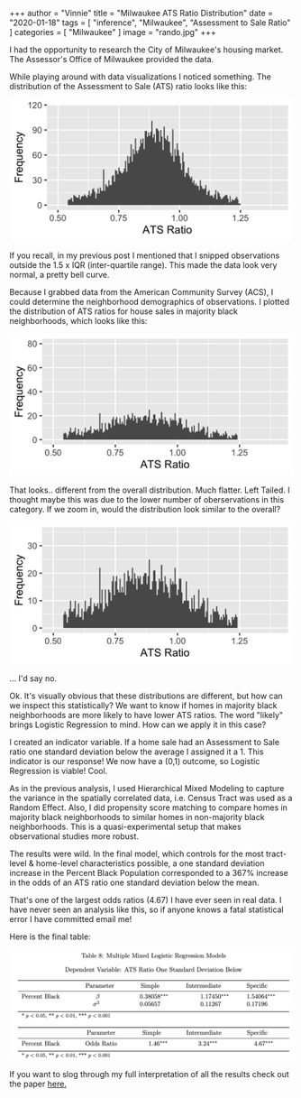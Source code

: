 +++
author = "Vinnie"
title = "Milwaukee ATS Ratio Distribution"
date = "2020-01-18"
tags = [
    "inference",
    "Milwaukee",
    "Assessment to Sale Ratio"
]
categories = [
    "Milwaukee"
]
image = "rando.jpg"
+++

I had the opportunity to research the City of Milwaukee's housing market. The Assessor's Office of Milwaukee provided the data. 

While playing around with data visualizations I noticed something. The distribution of the Assessment to Sale (ATS) ratio looks like this:

![ATS Ratio](ATS_Ratio_Dist.jpg)

If you recall, in my previous post I mentioned that I snipped observations outside the 1.5 x IQR (inter-quartile range). This made the data look very normal, a pretty bell curve.

Because I grabbed data from the American Community Survey (ACS), I could determine the neighborhood demographics of observations. I plotted the distribution of ATS ratios for house sales in majority black neighborhoods, which looks like this:

![ATS Ratio](Black_ATS_Ratio_Dist.jpg)

That looks.. different from the overall distribution. Much flatter. Left Tailed. I thought maybe this was due to the lower number of oberservations in this category. If we zoom in, would the distribution look similar to the overall?

![ATS Ratio](Black_Rescale_ATS_Ratio_Dist.jpg)

... I'd say no.

Ok. It's visually obvious that these distributions are different, but how can we inspect this statistically? We want to know if homes in majority black neighborhoods are more likely to have lower ATS ratios. The word "likely" brings Logistic Regression to mind. How can we apply it in this case?

I created an indicator variable. If a home sale had an Assessment to Sale ratio one standard deviation below the average I assigned it a 1. This indicator is our response! We now have a (0,1) outcome, so Logistic Regression is viable! Cool.

As in the previous analysis, I used Hierarchical Mixed Modeling to capture the variance in the spatially correlated data, i.e. Census Tract was used as a Random Effect. Also, I did propensity score matching to compare homes in majority black neighborhoods to similar homes in non-majority black neighborhoods. This is a quasi-experimental setup that makes observational studies more robust.

The results were wild. In the final model, which controls for the most tract-level & home-level characteristics possible, a one standard deviation increase in the Percent Black Population corresponded to a 367% increase in the odds of an ATS ratio one standard deviation below the mean. 

That's one of the largest odds ratios (4.67) I have ever seen in real data. I have never seen an analysis like this, so if anyone knows a fatal statistical error I have committed email me!

Here is the final table:

![ATS Ratio](Final_Table.jpg)


If you want to slog through my full interpretation of all the results check out the paper [here.](https://github.com/Vinnie-Palazeti/Milwaukee-Property-Assessment/blob/master/Final%20Paper%20%26%20Presentation/Milwaukee%20Final%20Report.pdf) 



